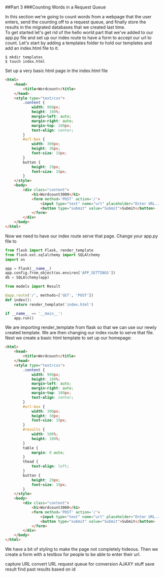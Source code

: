 ##Part 3
###Counting Words in a Request Queue

In this section we're going to count words from a webpage that the user enters, send the counting off to a request queue, and finally store the results in the migrated databases that we created last time.
<br>
To get started let's get rid of the hello world part that we've added to our app.py file and set up our index route to have a form to accept our url to count. Let's start by adding a templates folder to hold our templates and add an index.html file to it.
```
$ mkdir templates
$ touch index.html
```
Set up a very basic html page in the index.html file
```html
<html>
    <head>
        <title>Wordcount</title>
    </head>
    <style type="text/css">
        .content {
            width: 960px;
            height: 100%;
            margin-left: auto;
            margin-right: auto;
            margin-top: 100px;
            text-align: center;
        }
        #url-box {
            width: 300px;
            height: 30px;
            font-size: 19px;
        }
        button {
            height: 29px;
            font-size: 19px;
        }
    </style>
    <body>
        <div class="content">
            <h1>Wordcount3000</h1>
            <form method='POST' action='/'>
                <input type="text" name="url" placeholder="Enter URL..." id="url-box">
                <button type="submit" value="Submit">Submit</button>
            </form>
        </div>
    </body>
</html>
```
Now we need to have our index route serve that page. Change your app.py file to
```python
from flask import Flask, render_template
from flask.ext.sqlalchemy import SQLAlchemy
import os

app = Flask(__name__)
app.config.from_object(os.environ['APP_SETTINGS'])
db = SQLAlchemy(app)

from models import Result

@app.route('/', methods=['GET', 'POST'])
def index():
    return render_template('index.html')

if __name__ == '__main__':
    app.run()
```
We are importing render_template from flask so that we can use our newly created template. We are then changing our index route to serve that file.
<br>
Next we create a basic html template to set up our homepage:
```html
<html>
    <head>
        <title>Wordcount</title>
    </head>
    <style type="text/css">
        .content {
            width: 960px;
            height: 100%;
            margin-left: auto;
            margin-right: auto;
            margin-top: 100px;
            text-align: center;
        }
        #url-box {
            width: 300px;
            height: 30px;
            font-size: 19px;
        }
        #results {
            width: 100%;
            height: 100%;
        }
        table {
            margin: 0 auto;
        }
        thead {
            text-align: left;
        }
        button {
            height: 29px;
            font-size: 19px;
        }
    </style>
    <body>
        <div class="content">
            <h1>Wordcount3000</h1>
            <form method='POST' action='/'>
                <input type="text" name="url" placeholder="Enter URL..." id="url-box">
                <button type="submit" value="Submit">Submit</button>
            </form>
        </div>
    </body>
</html>
```
We have a bit of styling to make the page not completely hideous. Then we create a form with a textbox for people to be able to enter their url.

capture URL
convert URL
request queue for conversion
AJAXY stuff
save result
find past results based on id























